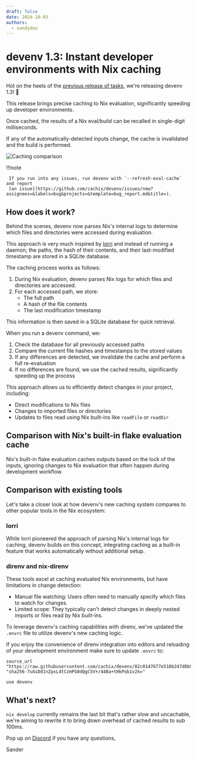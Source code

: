 ```yaml
---
draft: false
date: 2024-10-03
authors:
  - sandydoo
---
```


# devenv 1.3: Instant developer environments with Nix caching

Hot on the heels of the [previous release of tasks](/blog/2024/09/24/devenv-12-tasks-for-convergent-configuration-with-nix/),
 we're releasing devenv 1.3! 🎉

This release brings precise caching to Nix evaluation, significantly speeding up developer environments.

Once cached, the results of a Nix eval/build can be recalled in single-digit milliseconds.

If any of the automatically-detected inputs change, the cache is invalidated and the build is performed.

![Caching comparison](/assets/images/caching.gif)

!!!note

     If you run into any issues, run devenv with `--refresh-eval-cache` and report
     [an issue](https://github.com/cachix/devenv/issues/new?assignees=&labels=bug&projects=&template=bug_report.md&title=).

## How does it work?

Behind the scenes, devenv now parses Nix's internal logs to determine which files and directories were accessed during evaluation.

This approach is very much inspired by [lorri](https://github.com/nix-community/lorri) and instead of running a daemon;
the paths, the hash of their contents, and their last-modified timestamp are stored in a SQLite database.

The caching process works as follows:

1. During Nix evaluation, devenv parses Nix logs for which files and directories are accessed.
2. For each accessed path, we store:
   - The full path
   - A hash of the file contents
   - The last modification timestamp

This information is then saved in a SQLite database for quick retrieval.

When you run a devenv command, we:

1. Check the database for all previously accessed paths
2. Compare the current file hashes and timestamps to the stored values
3. If any differences are detected, we invalidate the cache and perform a full re-evaluation
4. If no differences are found, we use the cached results, significantly speeding up the process

This approach allows us to efficiently detect changes in your project, including:

- Direct modifications to Nix files
- Changes to imported files or directories
- Updates to files read using Nix built-ins like `readFile` or `readDir`

## Comparison with Nix's built-in flake evaluation cache

Nix's built-in flake evaluation caches outputs based on the lock of the inputs,
ignoring changes to Nix evaluation that often happen during development workflow.

## Comparison with existing tools

Let's take a closer look at how devenv's new caching system compares to other popular tools in the Nix ecosystem:

### lorri

While lorri pioneered the approach of parsing Nix's internal logs for caching,
devenv builds on this concept, integrating caching as a built-in feature that works automatically without additional setup.

### direnv and nix-direnv

These tools excel at caching evaluated Nix environments, but have limitations in change detection:

- Manual file watching: Users often need to manually specify which files to watch for changes.
- Limited scope: They typically can't detect changes in deeply nested imports or files read by Nix built-ins.

To leverage devenv's caching capabilities with direnv, we've updated the `.envrc` file to utilize devenv's new caching logic.

If you enjoy the convenience of direnv integration into editors and reloading of your development environment make sure to update `.envrc` to:

```
source_url "https://raw.githubusercontent.com/cachix/devenv/82c0147677e510b247d8b9165c54f73d32dfd899/direnvrc" "sha256-7u4iDd1nZpxL4tCzmPG0dQgC5V+/44Ba+tHkPob1v2k="

use devenv
```

## What's next?

`nix develop` currently remains the last bit that's rather slow and uncachable,
we're aiming to rewrite it to bring down overhead of cached results to sub 100ms.

Pop up on [Discord](https://discord.gg/naMgvexb6q) if you have any questions,

Sander
